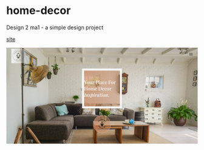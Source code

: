 # home-decor

Design 2 ma1 - a simple design project

[site](https://decor-home.netlify.app/) 

![image](https://github.com/matshel/home-decor/blob/master/images/home-decor.png)
